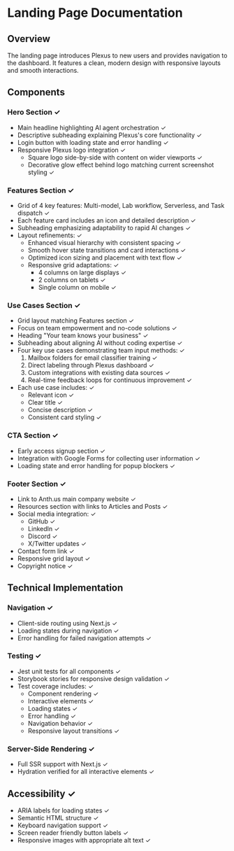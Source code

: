 # Landing Page Documentation

## Overview
The landing page introduces Plexus to new users and provides navigation to the dashboard. It features a clean, modern design with responsive layouts and smooth interactions.

## Components

### Hero Section ✓
- Main headline highlighting AI agent orchestration ✓
- Descriptive subheading explaining Plexus's core functionality ✓
- Login button with loading state and error handling ✓
- Responsive Plexus logo integration ✓
  - Square logo side-by-side with content on wider viewports ✓
  - Decorative glow effect behind logo matching current screenshot styling ✓

### Features Section ✓
- Grid of 4 key features: Multi-model, Lab workflow, Serverless, and Task dispatch ✓
- Each feature card includes an icon and detailed description ✓
- Subheading emphasizing adaptability to rapid AI changes ✓
- Layout refinements: ✓
  - Enhanced visual hierarchy with consistent spacing ✓
  - Smooth hover state transitions and card interactions ✓
  - Optimized icon sizing and placement with text flow ✓
  - Responsive grid adaptations: ✓
    - 4 columns on large displays ✓
    - 2 columns on tablets ✓
    - Single column on mobile ✓

### Use Cases Section ✓
- Grid layout matching Features section ✓
- Focus on team empowerment and no-code solutions ✓
- Heading "Your team knows your business" ✓
- Subheading about aligning AI without coding expertise ✓
- Four key use cases demonstrating team input methods: ✓
  1. Mailbox folders for email classifier training ✓
  2. Direct labeling through Plexus dashboard ✓
  3. Custom integrations with existing data sources ✓
  4. Real-time feedback loops for continuous improvement ✓
- Each use case includes: ✓
  - Relevant icon ✓
  - Clear title ✓
  - Concise description ✓
  - Consistent card styling ✓

### CTA Section ✓
- Early access signup section ✓
- Integration with Google Forms for collecting user information ✓
- Loading state and error handling for popup blockers ✓

### Footer Section ✓
- Link to Anth.us main company website ✓
- Resources section with links to Articles and Posts ✓
- Social media integration: ✓
  - GitHub ✓
  - LinkedIn ✓
  - Discord ✓
  - X/Twitter updates ✓
- Contact form link ✓
- Responsive grid layout ✓
- Copyright notice ✓

## Technical Implementation

### Navigation ✓
- Client-side routing using Next.js ✓
- Loading states during navigation ✓
- Error handling for failed navigation attempts ✓

### Testing ✓
- Jest unit tests for all components ✓
- Storybook stories for responsive design validation ✓
- Test coverage includes: ✓
  - Component rendering ✓
  - Interactive elements ✓
  - Loading states ✓
  - Error handling ✓
  - Navigation behavior ✓
  - Responsive layout transitions ✓

### Server-Side Rendering ✓
- Full SSR support with Next.js ✓
- Hydration verified for all interactive elements ✓

## Accessibility ✓
- ARIA labels for loading states ✓
- Semantic HTML structure ✓
- Keyboard navigation support ✓
- Screen reader friendly button labels ✓
- Responsive images with appropriate alt text ✓
